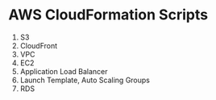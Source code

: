 # AWS CloudFormation Scripts
1. S3
2. CloudFront
3. VPC
4. EC2
5. Application Load Balancer
6. Launch Template, Auto Scaling Groups
7. RDS

